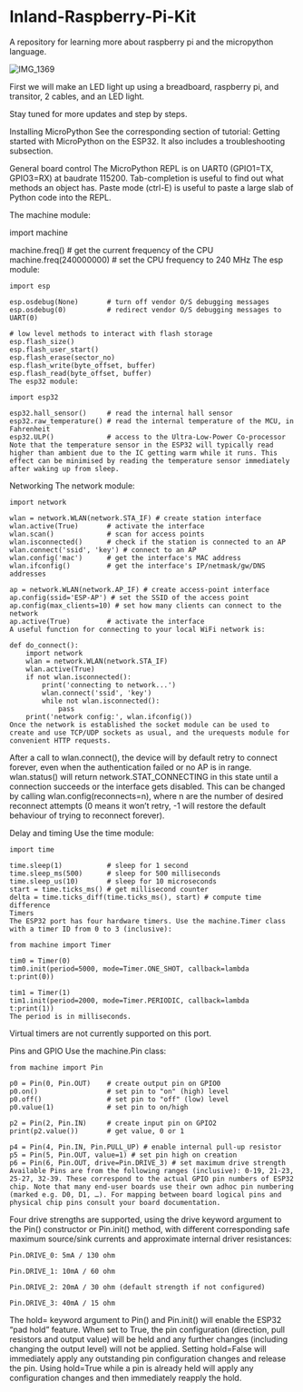 # Inland-Raspberry-Pi-Kit
A repository for learning more about raspberry pi and the micropython language. 

![IMG_1369](https://user-images.githubusercontent.com/66803124/184785475-19ed5705-e2c6-48d0-ae1a-3ffc1aacfbf6.png)

First we will make an LED light up using a breadboard, raspberry pi, and transitor, 2 cables, and an LED light. 

Stay tuned for more updates and step by steps. 


Installing MicroPython
See the corresponding section of tutorial: Getting started with MicroPython on the ESP32. It also includes a troubleshooting subsection.

General board control
The MicroPython REPL is on UART0 (GPIO1=TX, GPIO3=RX) at baudrate 115200. Tab-completion is useful to find out what methods an object has. Paste mode (ctrl-E) is useful to paste a large slab of Python code into the REPL.

The machine module:

import machine

machine.freq()          # get the current frequency of the CPU
machine.freq(240000000) # set the CPU frequency to 240 MHz
The esp module:
```
import esp

esp.osdebug(None)       # turn off vendor O/S debugging messages
esp.osdebug(0)          # redirect vendor O/S debugging messages to UART(0)

# low level methods to interact with flash storage
esp.flash_size()
esp.flash_user_start()
esp.flash_erase(sector_no)
esp.flash_write(byte_offset, buffer)
esp.flash_read(byte_offset, buffer)
The esp32 module:

import esp32

esp32.hall_sensor()     # read the internal hall sensor
esp32.raw_temperature() # read the internal temperature of the MCU, in Fahrenheit
esp32.ULP()             # access to the Ultra-Low-Power Co-processor
Note that the temperature sensor in the ESP32 will typically read higher than ambient due to the IC getting warm while it runs. This effect can be minimised by reading the temperature sensor immediately after waking up from sleep.
```
Networking
The network module:
```
import network

wlan = network.WLAN(network.STA_IF) # create station interface
wlan.active(True)       # activate the interface
wlan.scan()             # scan for access points
wlan.isconnected()      # check if the station is connected to an AP
wlan.connect('ssid', 'key') # connect to an AP
wlan.config('mac')      # get the interface's MAC address
wlan.ifconfig()         # get the interface's IP/netmask/gw/DNS addresses

ap = network.WLAN(network.AP_IF) # create access-point interface
ap.config(ssid='ESP-AP') # set the SSID of the access point
ap.config(max_clients=10) # set how many clients can connect to the network
ap.active(True)         # activate the interface
A useful function for connecting to your local WiFi network is:

def do_connect():
    import network
    wlan = network.WLAN(network.STA_IF)
    wlan.active(True)
    if not wlan.isconnected():
        print('connecting to network...')
        wlan.connect('ssid', 'key')
        while not wlan.isconnected():
            pass
    print('network config:', wlan.ifconfig())
Once the network is established the socket module can be used to create and use TCP/UDP sockets as usual, and the urequests module for convenient HTTP requests.
```
After a call to wlan.connect(), the device will by default retry to connect forever, even when the authentication failed or no AP is in range. wlan.status() will return network.STAT_CONNECTING in this state until a connection succeeds or the interface gets disabled. This can be changed by calling wlan.config(reconnects=n), where n are the number of desired reconnect attempts (0 means it won’t retry, -1 will restore the default behaviour of trying to reconnect forever).

Delay and timing
Use the time module:
```
import time

time.sleep(1)           # sleep for 1 second
time.sleep_ms(500)      # sleep for 500 milliseconds
time.sleep_us(10)       # sleep for 10 microseconds
start = time.ticks_ms() # get millisecond counter
delta = time.ticks_diff(time.ticks_ms(), start) # compute time difference
Timers
The ESP32 port has four hardware timers. Use the machine.Timer class with a timer ID from 0 to 3 (inclusive):

from machine import Timer

tim0 = Timer(0)
tim0.init(period=5000, mode=Timer.ONE_SHOT, callback=lambda t:print(0))

tim1 = Timer(1)
tim1.init(period=2000, mode=Timer.PERIODIC, callback=lambda t:print(1))
The period is in milliseconds.
```
Virtual timers are not currently supported on this port.

Pins and GPIO
Use the machine.Pin class:
```
from machine import Pin

p0 = Pin(0, Pin.OUT)    # create output pin on GPIO0
p0.on()                 # set pin to "on" (high) level
p0.off()                # set pin to "off" (low) level
p0.value(1)             # set pin to on/high

p2 = Pin(2, Pin.IN)     # create input pin on GPIO2
print(p2.value())       # get value, 0 or 1

p4 = Pin(4, Pin.IN, Pin.PULL_UP) # enable internal pull-up resistor
p5 = Pin(5, Pin.OUT, value=1) # set pin high on creation
p6 = Pin(6, Pin.OUT, drive=Pin.DRIVE_3) # set maximum drive strength
Available Pins are from the following ranges (inclusive): 0-19, 21-23, 25-27, 32-39. These correspond to the actual GPIO pin numbers of ESP32 chip. Note that many end-user boards use their own adhoc pin numbering (marked e.g. D0, D1, …). For mapping between board logical pins and physical chip pins consult your board documentation.
```
Four drive strengths are supported, using the drive keyword argument to the Pin() constructor or Pin.init() method, with different corresponding safe maximum source/sink currents and approximate internal driver resistances:
```
Pin.DRIVE_0: 5mA / 130 ohm

Pin.DRIVE_1: 10mA / 60 ohm

Pin.DRIVE_2: 20mA / 30 ohm (default strength if not configured)

Pin.DRIVE_3: 40mA / 15 ohm
```
The hold= keyword argument to Pin() and Pin.init() will enable the ESP32 “pad hold” feature. When set to True, the pin configuration (direction, pull resistors and output value) will be held and any further changes (including changing the output level) will not be applied. Setting hold=False will immediately apply any outstanding pin configuration changes and release the pin. Using hold=True while a pin is already held will apply any configuration changes and then immediately reapply the hold.
